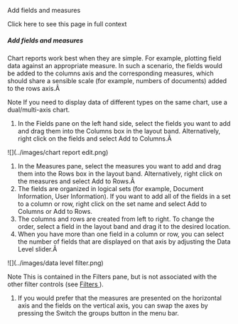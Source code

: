 Add fields and measures

Click here to see this page in full context

#####  Add fields and measures

Chart reports work best when they are simple. For example, plotting field data
against an appropriate measure. In such a scenario, the fields would be added
to the columns axis and the corresponding measures, which should share a
sensible scale (for example, numbers of documents) added to the rows axis.Â

Note  If you need to display data of different types on the same chart, use a
dual/multi-axis chart.

  1. In the Fields pane on the left hand side, select the fields you want to add and drag them into the Columns box in the layout band. Alternatively, right click on the fields and select Add to Columns.Â 

![](../images/chart report edit.png)

  1. In the Measures pane, select the measures you want to add and drag them into the Rows box in the layout band. Alternatively, right click on the measures and select Add to Rows.Â 
  2. The fields are organized in logical sets (for example, Document Information, User Information). If you want to add all of the fields in a set to a column or row, right click on the set name and select Add to Columns or Add to Rows. 
  3. The columns and rows are created from left to right. To change the order, select a field in the layout band and drag it to the desired location. 
  4. When you have more than one field in a column or row, you can select the number of fields that are displayed on that axis by adjusting the Data Level slider.Â 

![](../images/data level filter.png)

Note  This is contained in the Filters pane, but is not associated with the
other filter controls (see [ Filters ](new_topic5.htm#h) ).

  1. If you would prefer that the measures are presented on the horizontal axis and the fields on the vertical axis, you can swap the axes by pressing the Switch the groups button in the menu bar. 

